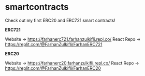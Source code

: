 ﻿# smartcontracts

Check out my first ERC20 and ERC721 smart contracts!

**ERC721**

Website -> https://farhanerc721.farhanzulkifli.repl.co/
React Repo -> https://replit.com/@FarhanZulkifli/FarhanERC721

**ERC20**

Website -> https://farhanerc20.farhanzulkifli.repl.co/
React Repo -> https://replit.com/@FarhanZulkifli/FarhanERC20
